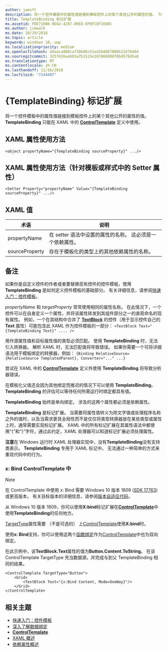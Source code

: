 ```yaml
---
author: jwmsft
description: 将一个控件模板中的属性值链接到模板控件上的某个其他公开的属性的值。 TemplateBinding 只能在 XAML 中的 ControlTemplate 定义中使用。
title: TemplateBinding 标记扩展
ms.assetid: FDE71086-9D42-4287-89ED-8FBFCDF169DC
ms.author: jimwalk
ms.date: 10/29/2018
ms.topic: article
keywords: windows 10, uwp
ms.localizationpriority: medium
ms.openlocfilehash: d4aaca880caf30b46cb1ed26d66700bb12d76404
ms.sourcegitcommit: 3257416aebb5a7b1515e107866806f8bd57845a8
ms.translationtype: MT
ms.contentlocale: zh-CN
ms.lasthandoff: 11/16/2018
ms.locfileid: "7144497"
---
```

# <a name="templatebinding-markup-extension"></a>{TemplateBinding} 标记扩展

将一个控件模板中的属性值链接到模板控件上的某个其他公开的属性的值。 **TemplateBinding** 只能在 XAML 中的 [**ControlTemplate**](https://msdn.microsoft.com/library/windows/apps/br209391) 定义中使用。

## <a name="xaml-attribute-usage"></a>XAML 属性使用方法

``` syntax
<object propertyName="{TemplateBinding sourceProperty}" .../>
```

## <a name="xaml-attribute-usage-for-setter-property-in-template-or-style"></a>XAML 属性使用方法（针对模板或样式中的 Setter 属性）

``` syntax
<Setter Property="propertyName" Value="{TemplateBinding sourceProperty}" .../>
```

## <a name="xaml-values"></a>XAML 值

| 术语 | 说明 |
|------|-------------|
| propertyName | 在 setter 语法中设置的属性的名称。 这必须是一个依赖属性。 |
| sourceProperty | 存在于模板化的类型上的其他依赖属性的名称。 |

## <a name="remarks"></a>备注

如果你是自定义控件的作者或者要替换现有控件的控件模板，使用 **TemplateBinding** 是如何定义控件模板的基础部分。 有关详细信息，请参阅[快速入门：控件模板](https://msdn.microsoft.com/library/windows/apps/xaml/hh465374)。

*propertyName* 和 *targetProperty* 常常使用相同的属性名称。 在此情况下，一个控件可以在自身定义一个属性，并将该属性转发到其组件部分之一的直观命名的现有属性。 例如，一个在其结构中合并了 [**TextBlock**](https://msdn.microsoft.com/library/windows/apps/br209652) 的控件（用于显示控件自己的 **Text** 属性）可能包含此 XAML 作为控件模板的一部分： `<TextBlock Text="{TemplateBinding Text}" .... />`

用作源属性值和目标属性值的类型必须匹配。 使用 **TemplateBinding** 时，无法引入转换器。 解析 XAML 时，无法匹配值将导致错误。 如果你需要一个可将详细语法用于模板绑定的转换器，例如： `{Binding RelativeSource={RelativeSource TemplatedParent}, Converter="..." ...}`

尝试在 XAML 中的 [**ControlTemplate**](https://msdn.microsoft.com/library/windows/apps/br209391) 定义外使用 **TemplateBinding** 将导致分析器错误。

在模板化父值还会因为其他绑定而推迟的情况下可以使用 **TemplateBinding**。 **TemplateBinding** 的评估可以等待任何所需运行时绑定都具有值。

**TemplateBinding** 始终是单向绑定。 涉及的这两个属性都必须是依赖属性。

**TemplateBinding** 是标记扩展。 当需要将属性值转义为除文字值或处理程序名称之外的值时，以及当需求更具全局性而不是仅仅将类型转换器放在某些类型或属性上时，通常需要实现标记扩展。 XAML 中的所有标记扩展在其属性语法中都使用“{”和“}”字符，通过此约定，XAML 处理器可以知道标记扩展必须处理属性。

**注意**在 Windows 运行时 XAML 处理器实现中，没有**TemplateBinding**没有支持类表示。 **TemplateBinding** 专用于 XAML 标记中。 无法通过一种简单的方式来重现代码中的行为。

### <a name="xbind-in-controltemplate"></a>x: Bind ControlTemplate 中

> [!NOTE]
> 在 ControlTemplate 中使用 x: Bind 需要 Windows 10 版本 1809 ([SDK 17763](https://developer.microsoft.com/windows/downloads/windows-10-sdk)) 或更高版本。 有关目标版本的详细信息，请参阅[版本自适应代码](https://msdn.microsoft.com/windows/uwp/debug-test-perf/version-adaptive-code)。

从 Windows 10 版本 1809，你可以使用**X:bind**标记扩展在[**ControlTemplate**](https://msdn.microsoft.com/library/windows/apps/br209391)中使用**TemplateBinding**的任何地方。 

[TargetType](https://docs.microsoft.com/uwp/api/windows.ui.xaml.controls.controltemplate.targettype)属性需要 （不是可选的） 上[ControlTemplate](https://msdn.microsoft.com/library/windows/apps/br209391)使用**X:bind**时。

使用**x: Bind**支持，你可以使用这两个[函数绑定](../data-binding/function-bindings.md)作为[ControlTemplate](https://msdn.microsoft.com/library/windows/apps/br209391)中也为双向绑定。

在此示例中，该**TextBlock.Text**属性的值为**Button.Content.ToString**。 在该 ControlTemplate TargetType 充当数据源，并完成与到父 TemplateBinding 相同的结果。

```xaml
<ControlTemplate TargetType="Button">
    <Grid>
        <TextBlock Text="{x:Bind Content, Mode=OneWay}"/>
    </Grid>
</ControlTemplate>
```

## <a name="related-topics"></a>相关主题

* [快速入门：控件模板](https://msdn.microsoft.com/library/windows/apps/xaml/hh465374)
* [深入了解数据绑定](https://msdn.microsoft.com/library/windows/apps/mt210946)
* [**ControlTemplate**](https://msdn.microsoft.com/library/windows/apps/br209391)
* [XAML 概述](xaml-overview.md)
* [依赖属性概述](dependency-properties-overview.md)
 

